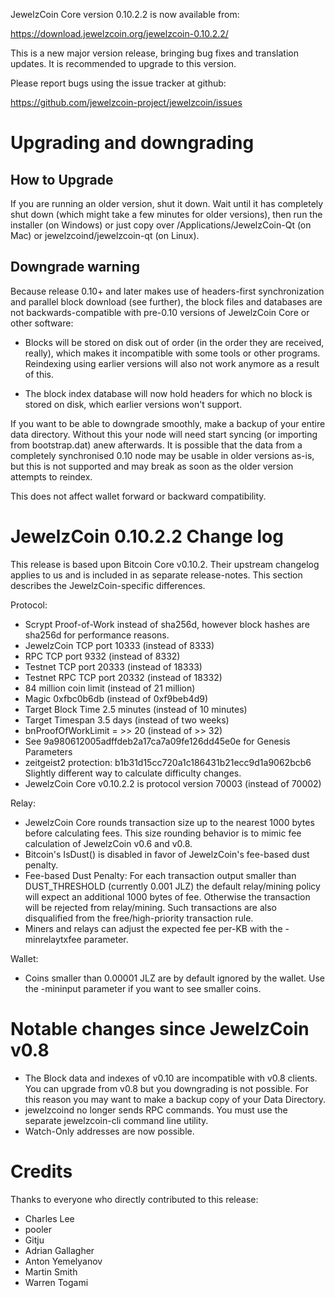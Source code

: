 JewelzCoin Core version 0.10.2.2 is now available from:

  <https://download.jewelzcoin.org/jewelzcoin-0.10.2.2/>

This is a new major version release, bringing bug fixes and translation 
updates. It is recommended to upgrade to this version.

Please report bugs using the issue tracker at github:

  <https://github.com/jewelzcoin-project/jewelzcoin/issues>

Upgrading and downgrading
=========================

How to Upgrade
--------------

If you are running an older version, shut it down. Wait until it has completely
shut down (which might take a few minutes for older versions), then run the
installer (on Windows) or just copy over /Applications/JewelzCoin-Qt (on Mac) or
jewelzcoind/jewelzcoin-qt (on Linux).

Downgrade warning
------------------

Because release 0.10+ and later makes use of headers-first synchronization and
parallel block download (see further), the block files and databases are not
backwards-compatible with pre-0.10 versions of JewelzCoin Core or other software:

* Blocks will be stored on disk out of order (in the order they are
received, really), which makes it incompatible with some tools or
other programs. Reindexing using earlier versions will also not work
anymore as a result of this.

* The block index database will now hold headers for which no block is
stored on disk, which earlier versions won't support.

If you want to be able to downgrade smoothly, make a backup of your entire data
directory. Without this your node will need start syncing (or importing from
bootstrap.dat) anew afterwards. It is possible that the data from a completely
synchronised 0.10 node may be usable in older versions as-is, but this is not
supported and may break as soon as the older version attempts to reindex.

This does not affect wallet forward or backward compatibility.


JewelzCoin 0.10.2.2 Change log
============================
This release is based upon Bitcoin Core v0.10.2.  Their upstream changelog applies to us and
is included in as separate release-notes.  This section describes the JewelzCoin-specific differences.

Protocol:
- Scrypt Proof-of-Work instead of sha256d, however block hashes are sha256d for performance reasons.
- JewelzCoin TCP port 10333 (instead of 8333)
- RPC TCP port 9332 (instead of 8332)
- Testnet TCP port 20333 (instead of 18333)
- Testnet RPC TCP port 20332 (instead of 18332)
- 84 million coin limit  (instead of 21 million)
- Magic 0xfbc0b6db       (instead of 0xf9beb4d9)
- Target Block Time 2.5 minutes (instead of 10 minutes)
- Target Timespan 3.5 days      (instead of two weeks)
- bnProofOfWorkLimit = >> 20    (instead of >> 32)
- See 9a980612005adffdeb2a17ca7a09fe126dd45e0e for Genesis Parameters
- zeitgeist2 protection: b1b31d15cc720a1c186431b21ecc9d1a9062bcb6 Slightly different way to calculate difficulty changes.
- JewelzCoin Core v0.10.2.2 is protocol version 70003 (instead of 70002)

Relay:
- JewelzCoin Core rounds transaction size up to the nearest 1000 bytes before calculating fees.  This size rounding behavior is to mimic fee calculation of JewelzCoin v0.6 and v0.8.
- Bitcoin's IsDust() is disabled in favor of JewelzCoin's fee-based dust penalty.
- Fee-based Dust Penalty: For each transaction output smaller than DUST_THRESHOLD (currently 0.001 JLZ) the default relay/mining policy will expect an additional 1000 bytes of fee.  Otherwise the transaction will be rejected from relay/mining.  Such transactions are also disqualified from the free/high-priority transaction rule.
- Miners and relays can adjust the expected fee per-KB with the -minrelaytxfee parameter.

Wallet:
- Coins smaller than 0.00001 JLZ are by default ignored by the wallet.  Use the -mininput parameter if you want to see smaller coins.

Notable changes since JewelzCoin v0.8
===================================

- The Block data and indexes of v0.10 are incompatible with v0.8 clients.  You can upgrade from v0.8 but you downgrading is not possible.  For this reason you may want to make a backup copy of your Data Directory.
- jewelzcoind no longer sends RPC commands.  You must use the separate jewelzcoin-cli command line utility.
- Watch-Only addresses are now possible.

Credits
=======

Thanks to everyone who directly contributed to this release:

- Charles Lee
- pooler
- Gitju
- Adrian Gallagher
- Anton Yemelyanov
- Martin Smith
- Warren Togami
